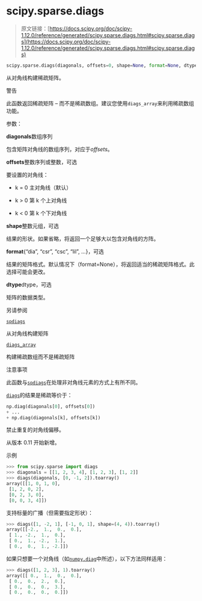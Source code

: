 # scipy.sparse.diags

> 原文链接：[https://docs.scipy.org/doc/scipy-1.12.0/reference/generated/scipy.sparse.diags.html#scipy.sparse.diags](https://docs.scipy.org/doc/scipy-1.12.0/reference/generated/scipy.sparse.diags.html#scipy.sparse.diags)

```py
scipy.sparse.diags(diagonals, offsets=0, shape=None, format=None, dtype=None)
```

从对角线构建稀疏矩阵。

警告

此函数返回稀疏矩阵 – 而不是稀疏数组。建议您使用`diags_array`来利用稀疏数组功能。

参数：

**diagonals**数组序列

包含矩阵对角线的数组序列，对应于*offsets*。

**offsets**整数序列或整数，可选

要设置的对角线：

+   k = 0 主对角线（默认）

+   k > 0 第 k 个上对角线

+   k < 0 第 k 个下对角线

**shape**整数元组，可选

结果的形状。如果省略，将返回一个足够大以包含对角线的方阵。

**format**{“dia”, “csr”, “csc”, “lil”, …}，可选

结果的矩阵格式。默认情况下（format=None），将返回适当的稀疏矩阵格式。此选择可能会更改。

**dtype**dtype，可选

矩阵的数据类型。

另请参阅

[`spdiags`](scipy.sparse.spdiags.html#scipy.sparse.spdiags "scipy.sparse.spdiags")

从对角线构建矩阵

[`diags_array`](scipy.sparse.diags_array.html#scipy.sparse.diags_array "scipy.sparse.diags_array")

构建稀疏数组而不是稀疏矩阵

注意事项

此函数与[`spdiags`](scipy.sparse.spdiags.html#scipy.sparse.spdiags "scipy.sparse.spdiags")在处理非对角线元素的方式上有所不同。

[`diags`](#scipy.sparse.diags "scipy.sparse.diags")的结果是稀疏等价于：

```py
np.diag(diagonals[0], offsets[0])
+ ...
+ np.diag(diagonals[k], offsets[k]) 
```

禁止重复的对角线偏移。

从版本 0.11 开始新增。

示例

```py
>>> from scipy.sparse import diags
>>> diagonals = [[1, 2, 3, 4], [1, 2, 3], [1, 2]]
>>> diags(diagonals, [0, -1, 2]).toarray()
array([[1, 0, 1, 0],
 [1, 2, 0, 2],
 [0, 2, 3, 0],
 [0, 0, 3, 4]]) 
```

支持标量的广播（但需要指定形状）：

```py
>>> diags([1, -2, 1], [-1, 0, 1], shape=(4, 4)).toarray()
array([[-2.,  1.,  0.,  0.],
 [ 1., -2.,  1.,  0.],
 [ 0.,  1., -2.,  1.],
 [ 0.,  0.,  1., -2.]]) 
```

如果只想要一个对角线（如[`numpy.diag`](https://numpy.org/devdocs/reference/generated/numpy.diag.html#numpy.diag "(in NumPy v2.0.dev0)")中所述），以下方法同样适用：

```py
>>> diags([1, 2, 3], 1).toarray()
array([[ 0.,  1.,  0.,  0.],
 [ 0.,  0.,  2.,  0.],
 [ 0.,  0.,  0.,  3.],
 [ 0.,  0.,  0.,  0.]]) 
```
